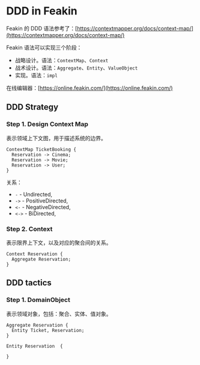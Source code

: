 # DDD in Feakin

Feakin 的 DDD 语法参考了：[https://contextmapper.org/docs/context-map/](https://contextmapper.org/docs/context-map/)

Feakin 语法可以实现三个阶段：

- 战略设计。语法：`ContextMap`、`Context`
- 战术设计。语法：`Aggregate`、`Entity`、`ValueObject`
- 实现。语法：`impl`

在线编辑器：[https://online.feakin.com/](https://online.feakin.com/)

## DDD Strategy 

### Step 1. Design Context Map

表示领域上下文图，用于描述系统的边界。

```feakin
ContextMap TicketBooking {
  Reservation -> Cinema;
  Reservation -> Movie;
  Reservation -> User;
}
```

关系：

- `-` - Undirected,
- `->` - PositiveDirected,
- `<-` - NegativeDirected,
- `<->` - BiDirected,

### Step 2. Context

表示限界上下文，以及对应的聚合间的关系。

```feakin
Context Reservation {
  Aggregate Reservation;
}
```

## DDD tactics

### Step 1. DomainObject

表示领域对象，包括：聚合、实体、值对象。

```feakin
Aggregate Reservation {
  Entity Ticket, Reservation;
}
```

```feakin
Entity Reservation  {
  
}
``` 

